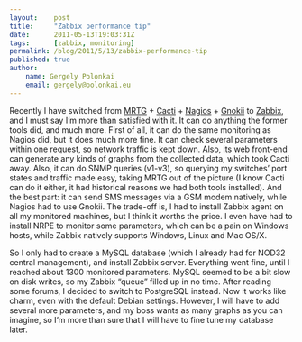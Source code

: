 ```yaml
---
layout:    post
title:     "Zabbix performance tip"
date:      2011-05-13T19:03:31Z
tags:      [zabbix, monitoring]
permalink: /blog/2011/5/13/zabbix-performance-tip
published: true
author:
    name: Gergely Polonkai
    email: gergely@polonkai.eu
---
```


Recently I have switched from [MRTG](http://oss.oetiker.ch/mrtg/) + [Cacti](http://www.cacti.net/) + [Nagios](http://www.nagios.org/) + [Gnokii](http://www.gnokii.org/) to [Zabbix](http://www.zabbix.com/), and I
must say I’m more than satisfied with it. It can do anything the former tools
did, and much more. First of all, it can do the same monitoring as Nagios did,
but it does much more fine. It can check several parameters within one
request, so network traffic is kept down. Also, its web front-end can generate
any kinds of graphs from the collected data, which took Cacti away. Also, it
can do SNMP queries (v1-v3), so querying my switches’ port states and traffic
made easy, taking MRTG out of the picture (I know Cacti can do it either, it
had historical reasons we had both tools installed). And the best part: it can
send SMS messages via a GSM modem natively, while Nagios had to use Gnokii.
The trade-off is, I had to install Zabbix agent on all my monitored machines,
but I think it worths the price. I even have had to install NRPE to monitor
some parameters, which can be a pain on Windows hosts, while Zabbix natively
supports Windows, Linux and Mac OS/X.

So I only had to create a MySQL database (which I already had for NOD32
central management), and install Zabbix server. Everything went fine, until I
reached about 1300 monitored parameters. MySQL seemed to be a bit slow on disk
writes, so my Zabbix “queue” filled up in no time. After reading some forums,
I decided to switch to PostgreSQL instead. Now it works like charm, even with
the default Debian settings. However, I will have to add several more
parameters, and my boss wants as many graphs as you can imagine, so I’m more
than sure that I will have to fine tune my database later.
